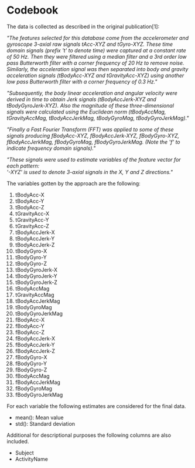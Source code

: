 # Codebook

The data is collected as described in the original publication[1]:

*"The features selected for this database come from the accelerometer and gyroscope 3-axial raw signals tAcc-XYZ and tGyro-XYZ. These time domain signals (prefix 't' to denote time) were captured at a constant rate of 50 Hz. Then they were filtered using a median filter and a 3rd order low pass Butterworth filter with a corner frequency of 20 Hz to remove noise. Similarly, the acceleration signal was then separated into body and gravity acceleration signals (tBodyAcc-XYZ and tGravityAcc-XYZ) using another low pass Butterworth filter with a corner frequency of 0.3 Hz."*

*"Subsequently, the body linear acceleration and angular velocity were derived in time to obtain Jerk signals (tBodyAccJerk-XYZ and tBodyGyroJerk-XYZ). Also the magnitude of these three-dimensional signals were calculated using the Euclidean norm (tBodyAccMag, tGravityAccMag, tBodyAccJerkMag, tBodyGyroMag, tBodyGyroJerkMag)."* 

*"Finally a Fast Fourier Transform (FFT) was applied to some of these signals producing fBodyAcc-XYZ, fBodyAccJerk-XYZ, fBodyGyro-XYZ, fBodyAccJerkMag, fBodyGyroMag, fBodyGyroJerkMag. (Note the 'f' to indicate frequency domain signals)."*

*"These signals were used to estimate variables of the feature vector for each pattern:  
'-XYZ' is used to denote 3-axial signals in the X, Y and Z directions."*

The variables gotten by the approach are the following:

1. tBodyAcc-X
2. tBodyAcc-Y
3. tBodyAcc-Z
4. tGravityAcc-X
5. tGravityAcc-Y
6. tGravityAcc-Z
7. tBodyAccJerk-X
8. tBodyAccJerk-Y
9. tBodyAccJerk-Z
10. tBodyGyro-X
11. tBodyGyro-Y
12. tBodyGyro-Z
13. tBodyGyroJerk-X
14. tBodyGyroJerk-Y
15. tBodyGyroJerk-Z
16. tBodyAccMag
17. tGravityAccMag
18. tBodyAccJerkMag
19. tBodyGyroMag
20. tBodyGyroJerkMag
21. fBodyAcc-X
22. fBodyAcc-Y
23. fBodyAcc-Z
24. fBodyAccJerk-X
25. fBodyAccJerk-Y
26. fBodyAccJerk-Z
27. fBodyGyro-X
28. fBodyGyro-Y
29. fBodyGyro-Z
30. fBodyAccMag
31. fBodyAccJerkMag
32. fBodyGyroMag
33. fBodyGyroJerkMag

For each variable the following estimates are considered for the final data.

- mean(): Mean value
- std(): Standard deviation

Additional for descriptional purposes the following columns are also included.

- Subject
- ActivityName




[^1]: Davide Anguita, Alessandro Ghio, Luca Oneto, Xavier Parra and Jorge L. Reyes-Ortiz. Human Activity Recognition on Smartphones using a Multiclass Hardware-Friendly Support Vector Machine. International Workshop of Ambient Assisted Living (IWAAL 2012). Vitoria-Gasteiz, Spain. Dec 2012